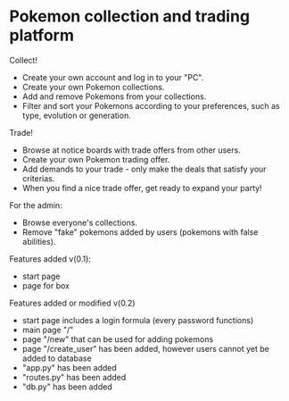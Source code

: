 # Pokemon collection and trading platform

Collect!
- Create your own account and log in to your "PC".
- Create your own Pokemon collections.
- Add and remove Pokemons from your collections.
- Filter and sort your Pokemons according to your preferences, such as type, evolution or generation.

Trade!
- Browse at notice boards with trade offers from other users.
- Create your own Pokemon trading offer.
- Add demands to your trade - only make the deals that satisfy your criterias.
- When you find a nice trade offer, get ready to expand your party!

For the admin:
- Browse everyone's collections.
- Remove "fake" pokemons added by users (pokemons with false abilities).

Features added v(0.1):
- start page
- page for box

Features added or modified v(0.2)
- start page includes a login formula (every password functions)
- main page "/"
- page "/new" that can be used for adding pokemons
- page "/create_user" has been added, however users cannot yet be added to database
- "app.py" has been added
- "routes.py" has been added
- "db.py" has been added
